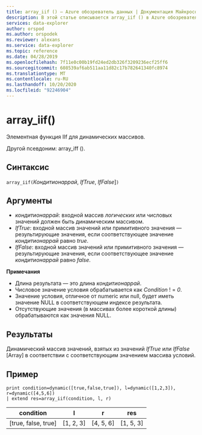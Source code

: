 ```yaml
---
title: array_iif () — Azure обозреватель данных | Документация Майкрософт
description: В этой статье описывается array_iif () в Azure обозреватель данных.
services: data-explorer
author: orspod
ms.author: orspodek
ms.reviewer: alexans
ms.service: data-explorer
ms.topic: reference
ms.date: 04/28/2019
ms.openlocfilehash: 7f11e0c00b19fd24ed2db326f3209236ecf25ff6
ms.sourcegitcommit: 608539af6ab511aa11d82c17b782641340fc8974
ms.translationtype: MT
ms.contentlocale: ru-RU
ms.lasthandoff: 10/20/2020
ms.locfileid: "92246904"
---
```

# <a name="array_iif"></a>array_iif()

Элементная функция IIf для динамических массивов.

Другой псевдоним: array_iff ().

## <a name="syntax"></a>Синтаксис

`array_iif(`*Кондитионаррай*, *IfTrue*, *IfFalse*]`)`

## <a name="arguments"></a>Аргументы

* *кондитионаррай*: входной массив *логических* или числовых значений должен быть динамическим массивом.
* *IfTrue*: входной массив значений или примитивного значения — результирующие значения, если соответствующее значение *кондитионаррай* равно *true*.
* *IfFalse*: входной массив значений или примитивного значения — результирующие значения, если соответствующее значение *кондитионаррай* равно *false*.

**Примечания**

* Длина результата — это длина *кондитионаррай*.
* Числовое значение условия обрабатывается как *Condition* ! = *0*.
* Значение условия, отличное от numeric или null, будет иметь значение NULL в соответствующем индексе результата.
* Отсутствующие значения (в массивах более короткой длины) обрабатываются как значения NULL.

## <a name="returns"></a>Результаты

Динамический массив значений, взятых из значений *IfTrue* или *IfFalse* [Array] в соответствии с соответствующим значением массива условий.

## <a name="example"></a>Пример

```kusto
print condition=dynamic([true,false,true]), l=dynamic([1,2,3]), r=dynamic([4,5,6]) 
| extend res=array_iif(condition, l, r)
```

|condition|l|r|res|
|---|---|---|---|
|[true, false, true]|[1, 2, 3]|[4, 5, 6]|[1, 5, 3]|
